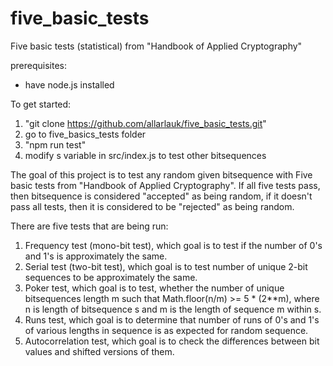 # five_basic_tests
Five basic tests (statistical) from "Handbook of Applied Cryptography"

prerequisites:
* have node.js installed

To get started:
1) "git clone https://github.com/allarlauk/five_basic_tests.git"
2) go to five_basics_tests folder
3) "npm run test"
4) modify s variable in src/index.js to test other bitsequences


The goal of this project is to test any random given bitsequence with Five basic tests from "Handbook of Applied Cryptography". If all five tests pass, then bitsequence is considered "accepted" as being random, if it doesn't pass all tests, then it is considered to be "rejected" as being random.

There are five tests that are being run:
1) Frequency test (mono-bit test), which goal is to test if the number of 0's and 1's is approximately the same.
2) Serial test (two-bit test), which goal is to test number of unique 2-bit sequences to be approximately the same.
3) Poker test, which goal is to test, whether the number of unique bitsequences length m such that Math.floor(n/m) >= 5 * (2**m), where n is length of bitsequence s and m is the length of sequence m within s.
4) Runs test, which goal is to determine that number of runs of 0's and 1's of various lengths in sequence is as expected for random sequence.
5) Autocorrelation test, which goal is to check the differences between bit values and shifted versions of them.


